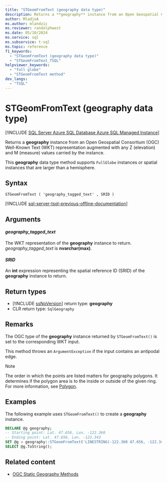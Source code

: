 ```yaml
---
title: "STGeomFromText (geography data type)"
description: Returns a **geography** instance from an Open Geospatial Consortium (OGC) Well-Known Text (WKT) representation augmented with any Z (elevation) and M (measure) values carried by the instance.
author: MladjoA
ms.author: mlandzic
ms.reviewer: randolphwest
ms.date: 05/10/2024
ms.service: sql
ms.subservice: t-sql
ms.topic: reference
f1_keywords:
  - "STGeomFromText (geography data type)"
  - "STGeomFromText_TSQL"
helpviewer_keywords:
  - "full globe"
  - "STGeomFromText method"
dev_langs:
  - "TSQL"
---
```

# STGeomFromText (geography data type)

[!INCLUDE [SQL Server Azure SQL Database Azure SQL Managed Instance](../../includes/applies-to-version/sql-asdb-asdbmi.md)]

Returns a **geography** instance from an Open Geospatial Consortium (OGC) Well-Known Text (WKT) representation augmented with any Z (elevation) and M (measure) values carried by the instance.

This **geography** data type method supports `FullGlobe` instances or spatial instances that are larger than a hemisphere.

## Syntax

```syntaxsql
STGeomFromText ( 'geography_tagged_text' , SRID )
```

[!INCLUDE [sql-server-tsql-previous-offline-documentation](../../includes/sql-server-tsql-previous-offline-documentation.md)]

## Arguments

#### *geography_tagged_text*

The WKT representation of the **geography** instance to return. *geography_tagged_text* is **nvarchar(max)**.

#### *SRID*

An **int** expression representing the spatial reference ID (SRID) of the **geography** instance to return.

## Return types

- [!INCLUDE [ssNoVersion](../../includes/ssnoversion-md.md)] return type: **geography**
- CLR return type: `SqlGeography`

## Remarks

The OGC type of the **geography** instance returned by `STGeomFromText()` is set to the corresponding WKT input.

This method throws an `ArgumentException` if the input contains an antipodal edge.

> [!NOTE]  
> The order in which the points are listed matters for geography polygons. It determines if the polygon area is to the inside or outside of the given ring. For more information, see [Polygon](../../relational-databases/spatial/polygon.md#orientation-of-spatial-data).

## Examples

The following example uses `STGeomFromText()` to create a **geography** instance.

```sql
DECLARE @g geography;
-- Starting point: Lat. 47.656, Lon. -122.360
-- Ending point: Lat. 47.656, Lon. -122.343
SET @g = geography::STGeomFromText('LINESTRING(-122.360 47.656, -122.343 47.656)', 4326);
SELECT @g.ToString();
```

## Related content

- [OGC Static Geography Methods](ogc-static-geography-methods.md)
